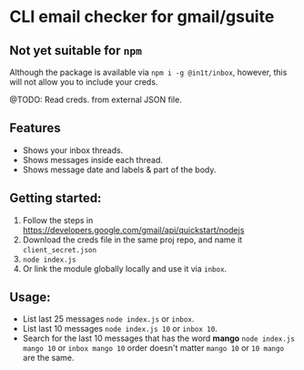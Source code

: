 # CLI email checker for gmail/gsuite

## Not yet suitable for `npm`

Although the package is available via `npm i -g @in1t/inbox`, however, this will not allow you to include your creds.

@TODO: Read creds. from external JSON file.

## Features
- Shows your inbox threads.
- Shows messages inside each thread.
- Shows message date and labels & part of the body.

## Getting started:
1. Follow the steps in https://developers.google.com/gmail/api/quickstart/nodejs
2. Download the creds file in the same proj repo, and name it `client_secret.json`
3. `node index.js`
4. Or link the module globally locally and use it via `inbox`.

## Usage:
- List last 25 messages `node index.js` or `inbox`.
- List last 10 messages `node index.js 10` or `inbox 10`.
- Search for the last 10 messages that has the word **mango** `node index.js mango 10` or `inbox mango 10` order doesn't matter `mango 10` or `10 mango` are the same.